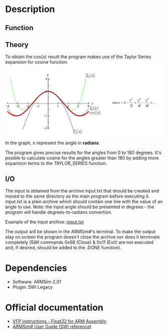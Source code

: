 # Description
## Function
## Theory

To obtain the cos(x) result the program makes use of the Taylor Series expansion for cosine function.  
![](/misc/Taylor.png)
In the graph, x represent the angle in **radians**.  

The program gives precise results for the angles from 0 to 180 degrees. It's posible to calculate cosine for the angles greater than 180 by adding more expansion terms to the TAYLOR_SERIES function.

## I/O

The input is obtained from the archive input.txt that should be created and moved to the same directory as the main program before executing it.  
input.txt is a plain archive which should contain one line with the value of an angle to use. Note: the input angle should be presented in degrees - the program will handle degrees-to-radians convertion.  

Example of the input archive: [input.txt](input/)

The output will be shown in the ARMSim#'s terminal. To make the output stay on screen the program doesn't close the archive nor does it terminate completely (SWI commands 0x68 (Close) & 0x11 (Exit) are not executed and, if desired, should be added to the .DONE function).

# Dependencies
- Software: ARMSim 2.01
- Plugin: SWI Legacy

# Official documentation
- [VFP instructions - Float32 for ARM Assembly](https://developer.arm.com/documentation/dui0489/c/neon-and-vfp-programming/vfp-instructions)  
- [ARMSim# User Guide (SWI reference)](https://www.lri.fr/~de/ARM-Tutorial.pdf)
